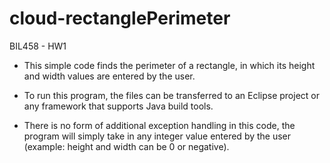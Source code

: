 # cloud-rectanglePerimeter
BIL458 - HW1

+ This simple code finds the perimeter of a rectangle, in which its height and width values are entered by the user.

+ To run this program, the files can be transferred to an Eclipse project or any framework that supports Java build tools.

- There is no form of additional exception handling in this code, the program will simply take in any integer value entered by the user (example: height and width can be 0 or negative).
